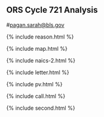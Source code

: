 ## ORS Cycle 721 Analysis
#pagan.sarah@bls.gov

{% include reason.html %}

{% include map.html %}

{% include naics-2.html %}

{% include letter.html %}

{% include pv.html %}

{% include call.html %}

{% include second.html %}
